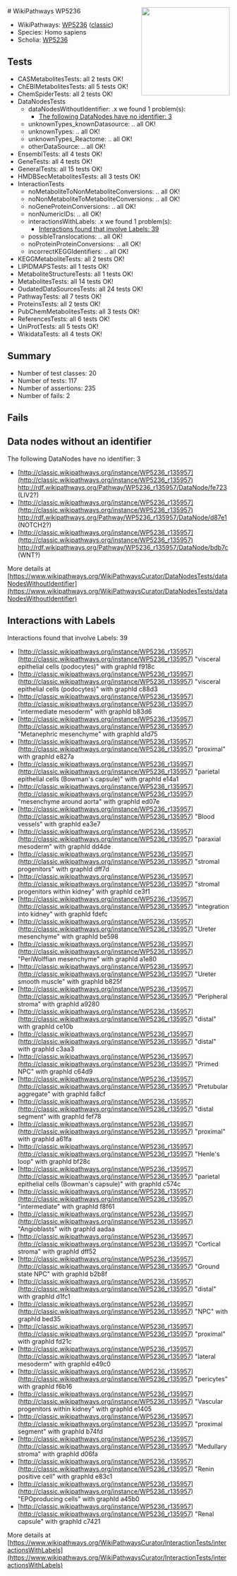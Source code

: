 <img style="float: right; width: 200px" src="https://upload.wikimedia.org/wikipedia/commons/thumb/8/83/Wplogo_with_text_500.png/640px-Wplogo_with_text_500.png" />
# WikiPathways WP5236

* WikiPathways: [WP5236](https://wikipathways.org/pathways/WP5236) ([classic](https://classic.wikipathways.org/instance/WP5236))
* Species: Homo sapiens
* Scholia: [WP5236](https://scholia.toolforge.org/wikipathways/WP5236)
## Tests
* CASMetabolitesTests: all 2 tests OK!
* ChEBIMetabolitesTests: all 5 tests OK!
* ChemSpiderTests: all 2 tests OK!
* DataNodesTests
    * dataNodesWithoutIdentifier: .x we found 1 problem(s):
        * [The following DataNodes have no identifier: 3](#d2d32fa2)
    * unknownTypes_knownDatasource: .. all OK!
    * unknownTypes: .. all OK!
    * unknownTypes_Reactome: .. all OK!
    * otherDataSource: .. all OK!
* EnsemblTests: all 4 tests OK!
* GeneTests: all 4 tests OK!
* GeneralTests: all 15 tests OK!
* HMDBSecMetabolitesTests: all 3 tests OK!
* InteractionTests
    * noMetaboliteToNonMetaboliteConversions: .. all OK!
    * noNonMetaboliteToMetaboliteConversions: .. all OK!
    * noGeneProteinConversions: .. all OK!
    * nonNumericIDs: .. all OK!
    * interactionsWithLabels: .x we found 1 problem(s):
        * [Interactions found that involve Labels: 39](#fe97a8ff)
    * possibleTranslocations: .. all OK!
    * noProteinProteinConversions: .. all OK!
    * incorrectKEGGIdentifiers: .. all OK!
* KEGGMetaboliteTests: all 2 tests OK!
* LIPIDMAPSTests: all 1 tests OK!
* MetaboliteStructureTests: all 1 tests OK!
* MetabolitesTests: all 14 tests OK!
* OudatedDataSourcesTests: all 24 tests OK!
* PathwayTests: all 7 tests OK!
* ProteinsTests: all 2 tests OK!
* PubChemMetabolitesTests: all 3 tests OK!
* ReferencesTests: all 6 tests OK!
* UniProtTests: all 5 tests OK!
* WikidataTests: all 4 tests OK!


## Summary

* Number of test classes: 20
* Number of tests: 117
* Number of assertions: 235
* Number of fails: 2

## Fails

<a name="d2d32fa2" />

## Data nodes without an identifier

The following DataNodes have no identifier: 3

* [http://classic.wikipathways.org/instance/WP5236_r135957](http://classic.wikipathways.org/instance/WP5236_r135957) http://rdf.wikipathways.org/Pathway/WP5236_r135957/DataNode/fe723 (LIV2?)
* [http://classic.wikipathways.org/instance/WP5236_r135957](http://classic.wikipathways.org/instance/WP5236_r135957) http://rdf.wikipathways.org/Pathway/WP5236_r135957/DataNode/d87e1 (NOTCH2?)
* [http://classic.wikipathways.org/instance/WP5236_r135957](http://classic.wikipathways.org/instance/WP5236_r135957) http://rdf.wikipathways.org/Pathway/WP5236_r135957/DataNode/bdb7c (WNT?)


More details at [https://www.wikipathways.org/WikiPathwaysCurator/DataNodesTests/dataNodesWithoutIdentifier](https://www.wikipathways.org/WikiPathwaysCurator/DataNodesTests/dataNodesWithoutIdentifier)

<a name="fe97a8ff" />

## Interactions with Labels

Interactions found that involve Labels: 39

* [http://classic.wikipathways.org/instance/WP5236_r135957](http://classic.wikipathways.org/instance/WP5236_r135957) "visceral 
epithelial cells
(podocytes)" with graphId f918c
* [http://classic.wikipathways.org/instance/WP5236_r135957](http://classic.wikipathways.org/instance/WP5236_r135957) "visceral 
epithelial cells
(podocytes)" with graphId c88d3
* [http://classic.wikipathways.org/instance/WP5236_r135957](http://classic.wikipathways.org/instance/WP5236_r135957) "intermediate
mesoderm" with graphId b83d6
* [http://classic.wikipathways.org/instance/WP5236_r135957](http://classic.wikipathways.org/instance/WP5236_r135957) "Metanephric
mesenchyme" with graphId a1d75
* [http://classic.wikipathways.org/instance/WP5236_r135957](http://classic.wikipathways.org/instance/WP5236_r135957) "proximal" with graphId e827a
* [http://classic.wikipathways.org/instance/WP5236_r135957](http://classic.wikipathways.org/instance/WP5236_r135957) "parietal
epithelial cells
(Bowman's capsule)" with graphId e14a1
* [http://classic.wikipathways.org/instance/WP5236_r135957](http://classic.wikipathways.org/instance/WP5236_r135957) "mesenchyme
around aorta" with graphId ed07e
* [http://classic.wikipathways.org/instance/WP5236_r135957](http://classic.wikipathways.org/instance/WP5236_r135957) "Blood vessels" with graphId ea3e7
* [http://classic.wikipathways.org/instance/WP5236_r135957](http://classic.wikipathways.org/instance/WP5236_r135957) "paraxial
mesoderm" with graphId dd4de
* [http://classic.wikipathways.org/instance/WP5236_r135957](http://classic.wikipathways.org/instance/WP5236_r135957) "stromal
progenitors" with graphId dff7d
* [http://classic.wikipathways.org/instance/WP5236_r135957](http://classic.wikipathways.org/instance/WP5236_r135957) "stromal
progenitors
within kidney" with graphId ce3f1
* [http://classic.wikipathways.org/instance/WP5236_r135957](http://classic.wikipathways.org/instance/WP5236_r135957) "integration 
into kidney" with graphId fdefc
* [http://classic.wikipathways.org/instance/WP5236_r135957](http://classic.wikipathways.org/instance/WP5236_r135957) "Ureter
mesenchyme" with graphId be598
* [http://classic.wikipathways.org/instance/WP5236_r135957](http://classic.wikipathways.org/instance/WP5236_r135957) "PeriWolffian
mesenchyme" with graphId a1e80
* [http://classic.wikipathways.org/instance/WP5236_r135957](http://classic.wikipathways.org/instance/WP5236_r135957) "Ureter
smooth muscle" with graphId b825f
* [http://classic.wikipathways.org/instance/WP5236_r135957](http://classic.wikipathways.org/instance/WP5236_r135957) "Peripheral stroma" with graphId a9280
* [http://classic.wikipathways.org/instance/WP5236_r135957](http://classic.wikipathways.org/instance/WP5236_r135957) "distal" with graphId ce10b
* [http://classic.wikipathways.org/instance/WP5236_r135957](http://classic.wikipathways.org/instance/WP5236_r135957) "distal" with graphId c3aa3
* [http://classic.wikipathways.org/instance/WP5236_r135957](http://classic.wikipathways.org/instance/WP5236_r135957) "Primed
NPC" with graphId c64d9
* [http://classic.wikipathways.org/instance/WP5236_r135957](http://classic.wikipathways.org/instance/WP5236_r135957) "Pretubular
aggregate" with graphId fa8cf
* [http://classic.wikipathways.org/instance/WP5236_r135957](http://classic.wikipathways.org/instance/WP5236_r135957) "distal segment" with graphId fef78
* [http://classic.wikipathways.org/instance/WP5236_r135957](http://classic.wikipathways.org/instance/WP5236_r135957) "proximal" with graphId a61fa
* [http://classic.wikipathways.org/instance/WP5236_r135957](http://classic.wikipathways.org/instance/WP5236_r135957) "Henle's loop" with graphId bf28c
* [http://classic.wikipathways.org/instance/WP5236_r135957](http://classic.wikipathways.org/instance/WP5236_r135957) "parietal
epithelial cells
(Bowman's capsule)" with graphId c574c
* [http://classic.wikipathways.org/instance/WP5236_r135957](http://classic.wikipathways.org/instance/WP5236_r135957) "intermediate" with graphId f8f61
* [http://classic.wikipathways.org/instance/WP5236_r135957](http://classic.wikipathways.org/instance/WP5236_r135957) "Angioblasts" with graphId aadaa
* [http://classic.wikipathways.org/instance/WP5236_r135957](http://classic.wikipathways.org/instance/WP5236_r135957) "Cortical stroma" with graphId dff52
* [http://classic.wikipathways.org/instance/WP5236_r135957](http://classic.wikipathways.org/instance/WP5236_r135957) "Ground state
NPC" with graphId b2b8f
* [http://classic.wikipathways.org/instance/WP5236_r135957](http://classic.wikipathways.org/instance/WP5236_r135957) "distal" with graphId d1fc1
* [http://classic.wikipathways.org/instance/WP5236_r135957](http://classic.wikipathways.org/instance/WP5236_r135957) "NPC" with graphId bed35
* [http://classic.wikipathways.org/instance/WP5236_r135957](http://classic.wikipathways.org/instance/WP5236_r135957) "proximal" with graphId fd21c
* [http://classic.wikipathways.org/instance/WP5236_r135957](http://classic.wikipathways.org/instance/WP5236_r135957) "lateral
mesoderm" with graphId e49c0
* [http://classic.wikipathways.org/instance/WP5236_r135957](http://classic.wikipathways.org/instance/WP5236_r135957) "pericytes" with graphId f6b16
* [http://classic.wikipathways.org/instance/WP5236_r135957](http://classic.wikipathways.org/instance/WP5236_r135957) "Vascular progenitors
within kidney" with graphId e1405
* [http://classic.wikipathways.org/instance/WP5236_r135957](http://classic.wikipathways.org/instance/WP5236_r135957) "proximal segment" with graphId b74fd
* [http://classic.wikipathways.org/instance/WP5236_r135957](http://classic.wikipathways.org/instance/WP5236_r135957) "Medullary stroma" with graphId d06fa
* [http://classic.wikipathways.org/instance/WP5236_r135957](http://classic.wikipathways.org/instance/WP5236_r135957) "Renin positive cell" with graphId e83c1
* [http://classic.wikipathways.org/instance/WP5236_r135957](http://classic.wikipathways.org/instance/WP5236_r135957) "EPOproducing
cells" with graphId a45b0
* [http://classic.wikipathways.org/instance/WP5236_r135957](http://classic.wikipathways.org/instance/WP5236_r135957) "Renal capsule" with graphId c7421


More details at [https://www.wikipathways.org/WikiPathwaysCurator/InteractionTests/interactionsWithLabels](https://www.wikipathways.org/WikiPathwaysCurator/InteractionTests/interactionsWithLabels)

